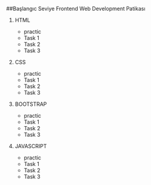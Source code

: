  ##Başlangıc Seviye Frontend Web Development Patikası

  1. HTML
     - practic
     - Task 1
     - Task 2
     - Task 3
  3. CSS
     - practic
     - Task 1
     - Task 2
     - Task 3
  5. BOOTSTRAP
      - practic
      - Task 1
      - Task 2
      - Task 3
     
  7. JAVASCRIPT
     - practic
     - Task 1
     - Task 2
     - Task 3
